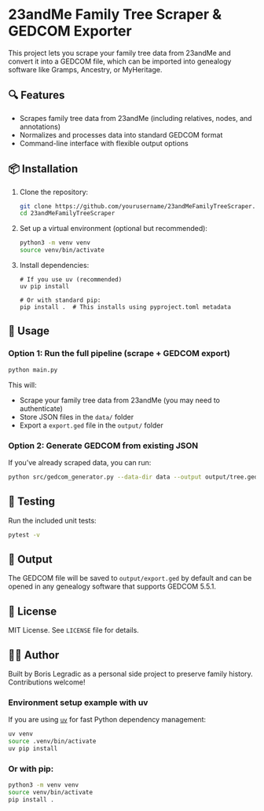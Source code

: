 # 23andMe Family Tree Scraper & GEDCOM Exporter

This project lets you scrape your family tree data from 23andMe and convert it into a GEDCOM file, which can be imported into genealogy software like Gramps, Ancestry, or MyHeritage.

## 🔍 Features

- Scrapes family tree data from 23andMe (including relatives, nodes, and annotations)
- Normalizes and processes data into standard GEDCOM format
- Command-line interface with flexible output options


## 📦 Installation

1. Clone the repository:
   ```bash
   git clone https://github.com/yourusername/23andMeFamilyTreeScraper.git
   cd 23andMeFamilyTreeScraper
   ```

2. Set up a virtual environment (optional but recommended):
   ```bash
   python3 -m venv venv
   source venv/bin/activate
   ```

3. Install dependencies:
   ```
   # If you use uv (recommended)
   uv pip install

   # Or with standard pip:
   pip install .  # This installs using pyproject.toml metadata
   ```

## 🚀 Usage

### Option 1: Run the full pipeline (scrape + GEDCOM export)

```bash
python main.py
```

This will:
- Scrape your family tree data from 23andMe (you may need to authenticate)
- Store JSON files in the `data/` folder
- Export a `export.ged` file in the `output/` folder

### Option 2: Generate GEDCOM from existing JSON

If you’ve already scraped data, you can run:

```bash
python src/gedcom_generator.py --data-dir data --output output/tree.ged
```

## 🧪 Testing

Run the included unit tests:

```bash
pytest -v
```

## 📂 Output

The GEDCOM file will be saved to `output/export.ged` by default and can be opened in any genealogy software that supports GEDCOM 5.5.1.

## 📜 License

MIT License. See `LICENSE` file for details.

## 🙋‍♂️ Author

Built by Boris Legradic as a personal side project to preserve family history. Contributions welcome!

### Environment setup example with uv

If you are using [`uv`](https://github.com/astral-sh/uv) for fast Python dependency management:

```bash
uv venv
source .venv/bin/activate
uv pip install 
```

### Or with pip:

```bash
python3 -m venv venv
source venv/bin/activate
pip install .  
```
